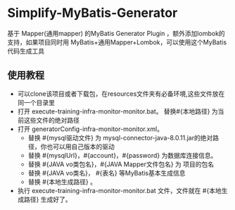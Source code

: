 # Simplify-MyBatis-Generator
基于 Mapper(通用mapper) 的MyBatis Generator Plugin ，额外添加lombok的支持，如果项目同时用 MyBatis+通用Mapper+Lombok，可以使用这个MyBatis代码生成工具

## 使用教程
* 可以clone该项目或者下载包，在resources文件夹有必备环境,这些文件放在同一个目录里
* 打开 execute-training-infra-monitor-monitor.bat。 替换#{本地路径} 为当前这些文件的绝对路径
* 打开 generatorConfig-infra-monitor-monitor.xml。 
    + 替换 #{mysql驱动文件} 为 mysql-connector-java-8.0.11.jar的绝对路径，你也可以用自己版本的驱动
    + 替换 #{mysqlUrl}，#{account}，#{password} 为数据库连接信息。
    + 替换 #{JAVA vo类包名}，#{JAVA Mapper文件包名}  为 项目的包名
    + 替换 #{JAVA vo类名}， #{表名} 等MyBatis基本生成信息
    + 替换 #{本地生成路径} 。
* 执行 execute-training-infra-monitor-monitor.bat 文件，文件就在 #{本地生成路径} 生成好了。
